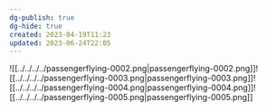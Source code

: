 ```yaml
---
dg-publish: true
dg-hide: true
created: 2023-04-19T11:23
updated: 2023-06-24T22:05
---
```

![[../../../../passengerflying-0002.png|passengerflying-0002.png]]![[../../../../passengerflying-0003.png|passengerflying-0003.png]]![[../../../../passengerflying-0004.png|passengerflying-0004.png]]![[../../../../passengerflying-0005.png|passengerflying-0005.png]]